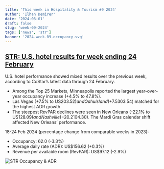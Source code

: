 ```yaml
---
title: 'This week in Hospitality & Tourism #9 2024'
author: 'Ilhan Demirer'
date: '2024-03-01'
draft: false
slug: 'week-09-2024'
tags: ['news', 'str']
banner: '2024-week-09-occupancy.svg'
---
```


## [STR: U.S. hotel results for week ending 24 February](https://str.com/press-release/us-hotel-results-week-ending-24-february)

U.S. hotel performance showed mixed results over the previous week, according to CoStar’s latest data through 24 February.

- Among the Top 25 Markets, Minneapolis reported the largest year-over-year occupancy increase (+4.5% to 47.8%).
- Las Vegas (+7.5% to US$203.52) and Oahu Island (+7.5% to US$303.54) matched for the highest ADR growth.
- The steepest RevPAR declines were seen in New Orleans (-22.1% to US$128.09) and Nashville (-20.2% to US$104.30). The Mardi Gras calendar shift affected New Orleans’ performance.

18-24 Feb 2024 (percentage change from comparable weeks in 2023):

- Occupancy: 62.0 (-3.3%)
- Average daily rate (ADR): US$156.62 (+0.3%)
- Revenue per available room (RevPAR): US$97.12 (-2.9%)

![STR Occupancy & ADR](/images/blogimages/2024-week-09-occupancy.svg)

